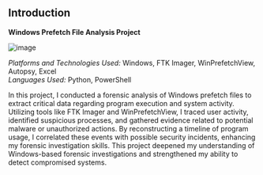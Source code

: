 ## Introduction

**Windows Prefetch File Analysis Project**

![image](https://github.com/user-attachments/assets/a860292b-fe81-4e0d-8dee-683fdcd84685)

*Platforms and Technologies Used:* Windows, FTK Imager, WinPrefetchView, Autopsy, Excel  
*Languages Used:* Python, PowerShell

In this project, I conducted a forensic analysis of Windows prefetch files to extract critical data regarding program execution and system activity. Utilizing tools like FTK Imager and WinPrefetchView, I traced user activity, identified suspicious processes, and gathered evidence related to potential malware or unauthorized actions. By reconstructing a timeline of program usage, I correlated these events with possible security incidents, enhancing my forensic investigation skills. This project deepened my understanding of Windows-based forensic investigations and strengthened my ability to detect compromised systems.
